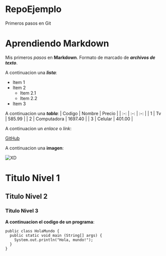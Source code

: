 # RepoEjemplo
Primeros pasos en Git

# Aprendiendo Markdown

Mis primeros *pasos* en **Markdown**. Formato de marcado de ***archivos de texto***.

A continuacion una ___lista___:
* Item 1
* Item 2
  * Item 2.1
  * Item 2.2
* Item 3

A continuacion una ***tabla***:
| Codigo | Nombre | Precio |
| :-: | :-: | :-: |
| 1 | Tv | 585.99 |
| 2 | Computadora | 1697.40 |
| 3 | Celular | 401.00 |

A continuacion un *enlace* o *link*:

[GitHub](https://github.com/)

A continuacion una **imagen**:

![XD](https://i.pinimg.com/474x/2f/53/ee/2f53ee8e2306346e25495be3016c7269.jpg)

# Titulo Nivel 1

## Titulo Nivel 2

### Titulo Nivel 3

**A continuacion el codigo de un programa**:

    public class HolaMundo {
      public static void main (String[] args) {
        System.out.println("Hola, mundo!");
      }
    }
